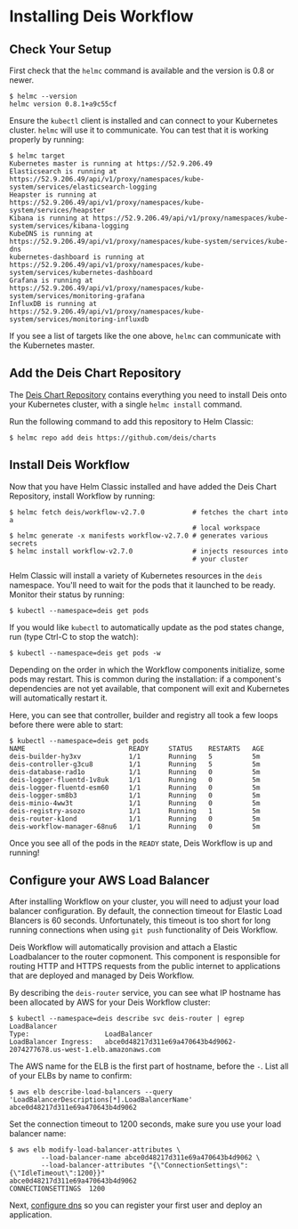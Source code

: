 # Installing Deis Workflow

## Check Your Setup

First check that the `helmc` command is available and the version is 0.8 or newer.

```shell
$ helmc --version
helmc version 0.8.1+a9c55cf
```

Ensure the `kubectl` client is installed and can connect to your Kubernetes cluster. `helmc` will
use it to communicate. You can test that it is working properly by running:

```shell
$ helmc target
Kubernetes master is running at https://52.9.206.49
Elasticsearch is running at https://52.9.206.49/api/v1/proxy/namespaces/kube-system/services/elasticsearch-logging
Heapster is running at https://52.9.206.49/api/v1/proxy/namespaces/kube-system/services/heapster
Kibana is running at https://52.9.206.49/api/v1/proxy/namespaces/kube-system/services/kibana-logging
KubeDNS is running at https://52.9.206.49/api/v1/proxy/namespaces/kube-system/services/kube-dns
kubernetes-dashboard is running at https://52.9.206.49/api/v1/proxy/namespaces/kube-system/services/kubernetes-dashboard
Grafana is running at https://52.9.206.49/api/v1/proxy/namespaces/kube-system/services/monitoring-grafana
InfluxDB is running at https://52.9.206.49/api/v1/proxy/namespaces/kube-system/services/monitoring-influxdb
```

If you see a list of targets like the one above, `helmc` can communicate with the Kubernetes master.

## Add the Deis Chart Repository

The [Deis Chart Repository](https://github.com/deis/charts) contains everything you
need to install Deis onto your Kubernetes cluster, with a single `helmc install` command.

Run the following command to add this repository to Helm Classic:

```shell
$ helmc repo add deis https://github.com/deis/charts
```

## Install Deis Workflow

Now that you have Helm Classic installed and have added the Deis Chart Repository, install Workflow by running:

```shell
$ helmc fetch deis/workflow-v2.7.0            # fetches the chart into a
                                              # local workspace
$ helmc generate -x manifests workflow-v2.7.0 # generates various secrets
$ helmc install workflow-v2.7.0               # injects resources into
                                              # your cluster
```

Helm Classic will install a variety of Kubernetes resources in the `deis` namespace.
You'll need to wait for the pods that it launched to be ready. Monitor their status
by running:

```shell
$ kubectl --namespace=deis get pods
```

If you would like `kubectl` to automatically update as the pod states change, run (type Ctrl-C to stop the watch):
```shell
$ kubectl --namespace=deis get pods -w
```

Depending on the order in which the Workflow components initialize, some pods may restart. This is common during the
installation: if a component's dependencies are not yet available, that component will exit and Kubernetes will
automatically restart it.

Here, you can see that controller, builder and registry all took a few loops before there were able to start:
```shell
$ kubectl --namespace=deis get pods
NAME                          READY     STATUS    RESTARTS   AGE
deis-builder-hy3xv            1/1       Running   5          5m
deis-controller-g3cu8         1/1       Running   5          5m
deis-database-rad1o           1/1       Running   0          5m
deis-logger-fluentd-1v8uk     1/1       Running   0          5m
deis-logger-fluentd-esm60     1/1       Running   0          5m
deis-logger-sm8b3             1/1       Running   0          5m
deis-minio-4ww3t              1/1       Running   0          5m
deis-registry-asozo           1/1       Running   1          5m
deis-router-k1ond             1/1       Running   0          5m
deis-workflow-manager-68nu6   1/1       Running   0          5m
```

Once you see all of the pods in the `READY` state, Deis Workflow is up and running!

## Configure your AWS Load Balancer

After installing Workflow on your cluster, you will need to adjust your load balancer configuration.
By default, the connection timeout for Elastic Load Blancers is 60 seconds. Unfortunately, this timeout is too short for
long running connections when using `git push` functionality of Deis Workflow.

Deis Workflow will automatically provision and attach a Elastic Loadbalancer to the router copmonent. This
component is responsible for routing HTTP and HTTPS requests from the public internet to applications that are deployed
and managed by Deis Workflow.

By describing the `deis-router` service, you can see what IP hostname has been allocated by AWS for your Deis Workflow
cluster:

```shell
$ kubectl --namespace=deis describe svc deis-router | egrep LoadBalancer
Type:                   LoadBalancer
LoadBalancer Ingress:   abce0d48217d311e69a470643b4d9062-2074277678.us-west-1.elb.amazonaws.com
```

The AWS name for the ELB is the first part of hostname, before the `-`. List all of your ELBs by name to confirm:
```shell
$ aws elb describe-load-balancers --query 'LoadBalancerDescriptions[*].LoadBalancerName'
abce0d48217d311e69a470643b4d9062
```

Set the connection timeout to 1200 seconds, make sure you use your load balancer name:
```shell
$ aws elb modify-load-balancer-attributes \
        --load-balancer-name abce0d48217d311e69a470643b4d9062 \
        --load-balancer-attributes "{\"ConnectionSettings\":{\"IdleTimeout\":1200}}"
abce0d48217d311e69a470643b4d9062
CONNECTIONSETTINGS	1200
```

Next, [configure dns](dns.md) so you can register your first user and deploy an application.
